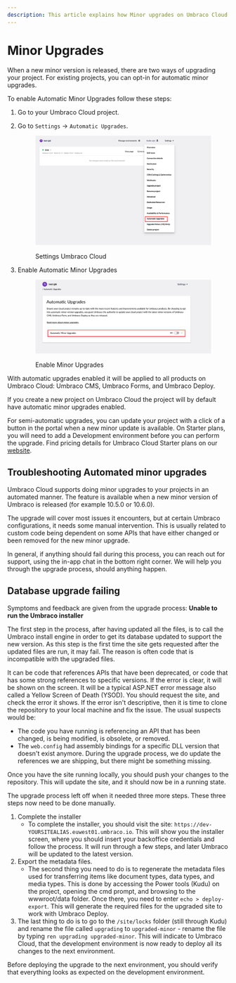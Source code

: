 ```yaml
---
description: This article explains how Minor upgrades on Umbraco Cloud works.
---
```


# Minor Upgrades

When a new minor version is released, there are two ways of upgrading your project. For existing projects, you can opt-in for automatic minor upgrades.

To enable Automatic Minor Upgrades follow these steps:

1. Go to your Umbraco Cloud project.
2.  Go to `Settings` -> `Automatic Upgrades`.

    <figure><img src="../.gitbook/assets/image (9).png" alt=""><figcaption><p>Settings Umbraco Cloud</p></figcaption></figure>
3.  Enable Automatic Minor Upgrades

    <figure><img src="../.gitbook/assets/image (10).png" alt=""><figcaption><p>Enable Minor Upgrades</p></figcaption></figure>

With automatic upgrades enabled it will be applied to all products on Umbraco Cloud: Umbraco CMS, Umbraco Forms, and Umbraco Deploy.

If you create a new project on Umbraco Cloud the project will by default have automatic minor upgrades enabled.

For semi-automatic upgrades, you can update your project with a click of a button in the portal when a new minor update is available. On Starter plans, you will need to add a Development environment before you can perform the upgrade. Find pricing details for Umbraco Cloud Starter plans on our [website](https://umbraco.com/products/umbraco-cloud/pricing).

## Troubleshooting Automated minor upgrades

Umbraco Cloud supports doing minor upgrades to your projects in an automated manner. The feature is available when a new minor version of Umbraco is released (for example 10.5.0 or 10.6.0).

The upgrade will cover most issues it encounters, but at certain Umbraco configurations, it needs some manual intervention. This is usually related to custom code being dependent on some APIs that have either changed or been removed for the new minor upgrade.

In general, if anything should fail during this process, you can reach out for support, using the in-app chat in the bottom right corner. We will help you through the upgrade process, should anything happen.

## Database upgrade failing

Symptoms and feedback are given from the upgrade process: **Unable to run the Umbraco installer**

The first step in the process, after having updated all the files, is to call the Umbraco install engine in order to get its database updated to support the new version. As this step is the first time the site gets requested after the updated files are run, it may fail. The reason is often code that is incompatible with the upgraded files.

It can be code that references APIs that have been deprecated, or code that has some strong references to specific versions. If the error is clear, it will be shown on the screen. It will be a typical ASP.NET error message also called a Yellow Screen of Death (YSOD). You should request the site, and check the error it shows. If the error isn't descriptive, then it is time to clone the repository to your local machine and fix the issue. The usual suspects would be:

* The code you have running is referencing an API that has been changed, is being modified, is obsolete, or removed.
* The `web.config` had assembly bindings for a specific DLL version that doesn't exist anymore. During the upgrade process, we do update the references we are shipping, but there might be something missing.

Once you have the site running locally, you should push your changes to the repository. This will update the site, and it should now be in a running state.

The upgrade process left off when it needed three more steps. These three steps now need to be done manually.

1. Complete the installer
   * To complete the installer, you should visit the site: `https://dev-YOURSITEALIAS.euwest01.umbraco.io`. This will show you the installer screen, where you should insert your backoffice credentials and follow the process. It will run through a few steps, and later Umbraco will be updated to the latest version.
2. Export the metadata files.
   * The second thing you need to do is to regenerate the metadata files used for transferring items like document types, data types, and media types. This is done by accessing the Power tools (Kudu) on the project, opening the cmd prompt, and browsing to the wwwroot/data folder. Once there, you need to enter `echo > deploy-export`. This will generate the required files for the upgraded site to work with Umbraco Deploy.
3. The last thing to do is to go to the `/site/locks` folder (still through Kudu) and rename the file called `upgrading` to `upgraded-minor` - rename the file by typing `ren upgrading upgraded-minor`. This will indicate to Umbraco Cloud, that the development environment is now ready to deploy all its changes to the next environment.

Before deploying the upgrade to the next environment, you should verify that everything looks as expected on the development environment.
